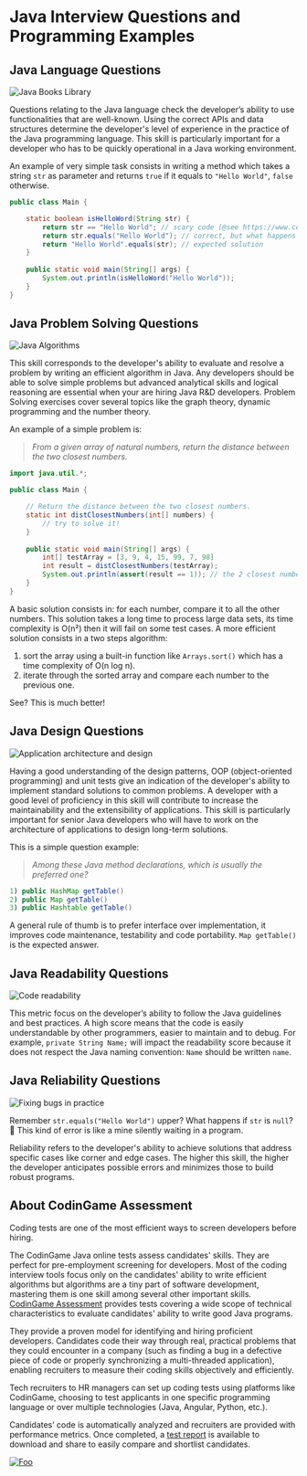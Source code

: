 
# Java Interview Questions and Programming Examples

## Java Language Questions

![Java Books Library](https://iili.io/Hpk7I.jpg)

Questions relating to the Java language check the developer’s ability to use functionalities that are well-known. Using the correct APIs and data structures determine the developer's level of experience in the practice of the Java programming language. This skill is particularly important for a developer who has to be quickly operational in a Java working environment.

An example of very simple task consists in writing a method which takes a string `str` as parameter and returns `true` if it equals to `"Hello World"`, `false` otherwise.

```java runnable
public class Main {

    static boolean isHelloWord(String str) { 
        return str == "Hello World"; // scary code (@see https://www.codingame.com/playgrounds/1097/the-most-common-java-pitfalls)
        return str.equals("Hello World"); // correct, but what happens if str is null?
        return "Hello World".equals(str); // expected solution
    }
    
    public static void main(String[] args) {
        System.out.println(isHelloWord("Hello World"));
    }
}
```

## Java Problem Solving Questions

![Java Algorithms](https://www.geeksforgeeks.org/wp-content/uploads/Competitive-Programming-1.jpg)

This skill corresponds to the developer's ability to evaluate and resolve a problem by writing an efficient algorithm in Java. Any developers should be able to solve simple problems but advanced analytical skills and logical reasoning are essential when your are hiring Java R&D developers. Problem Solving exercises cover several topics like the graph theory, dynamic programming and the number theory.

An example of a simple problem is: 
> *From a given array of natural numbers, return the distance between the two closest numbers.*

```java runnable
import java.util.*;

public class Main {

    // Return the distance between the two closest numbers.
    static int distClosestNumbers(int[] numbers) { 
        // try to solve it!
    }
    
    public static void main(String[] args) {
        int[] testArray = [3, 9, 4, 15, 99, 7, 98]
        int result = distClosestNumbers(testArray);
        System.out.println(assert(result == 1)); // the 2 closest numbers are 98 and 99
    }
}
```

A basic solution consists in: for each number, compare it to all the other numbers. This solution takes a long time to process large data sets, its time complexity is O(n²) then it will fail on some test cases. A more efficient solution consists in a two steps algorithm: 

 1. sort the array using a built-in function like `Arrays.sort()` which has a time complexity of O(n log n).
 2. iterate through the sorted array and compare each number to the previous one.

See? This is much better!

## Java Design Questions

![Application architecture and design](https://www.timeshighereducation.com/sites/default/files/styles/the_breaking_news_image_style/public/why-study-architecture_0.jpg)

Having a good understanding of the design patterns, OOP (object-oriented programming) and unit tests give an indication of the developer's ability to implement standard solutions to common problems. A developer with a good level of proficiency in this skill will contribute to increase the maintainability and the extensibility of applications. This skill is particularly important for senior Java developers who will have to work on the architecture of applications to design long-term solutions.

This is a simple question example:
> *Among these Java method declarations, which is usually the preferred one?*
```java
1) public HashMap getTable()
2) public Map getTable()
3) public Hashtable getTable()
```
A general rule of thumb is to prefer interface over implementation, it improves code maintenance, testability and code portability. `Map getTable()` is the expected answer.

## Java Readability Questions

![Code readability](https://cdn.tutsplus.com/net/uploads/legacy/516_code/preview.jpg)

This metric focus on the developer’s ability to follow the Java guidelines and best practices. A high score means that the code is easily understandable by other programmers, easier to maintain and to debug. For example, `private String Name;` will impact the readability score because it does not respect the Java naming convention: `Name` should be written `name`.

## Java Reliability Questions

![Fixing bugs in practice](https://i.imgur.com/HTisMpC.jpg)

Remember `str.equals("Hello World")` upper? What happens if `str` is `null`? 🧐 This kind of error is like a mine silently waiting in a program.

Reliability refers to the developer's ability to achieve solutions that address specific cases like corner and edge cases. The higher this skill, the higher the developer anticipates possible errors and minimizes those to build robust programs.

## About CodinGame Assessment

Coding tests are one of the most efficient ways to screen developers before hiring.

The CodinGame Java online tests assess candidates' skills. They are perfect for pre-employment screening for developers. Most of the coding interview tools focus only on the candidates' ability to write efficient algorithms but algorithms are a tiny part of software development, mastering them is one skill among several other important skills. [CodinGame Assessment](https://www.codingame.com/work/solutions/coding-skill-assessment/) provides tests covering a wide scope of technical characteristics to evaluate candidates' ability to write good Java programs.

They provide a proven model for identifying and hiring proficient developers. Candidates code their way through real, practical problems that they could encounter in a company (such as finding a bug in a defective piece of code or properly synchronizing a multi-threaded application), enabling recruiters to measure their coding skills objectively and efficiently.

Tech recruiters to HR managers can set up coding tests using platforms like CodinGame, choosing to test applicants in one specific programming language or over multiple technologies (Java, Angular, Python, etc.).

Candidates’ code is automatically analyzed and recruiters are provided with performance metrics. Once completed, a [test report](https://www.codingame.com/work/candidates-demo/74) is available to download and share to easily compare and shortlist candidates.

[![Foo](https://iili.io/HT9Wv.png)](https://www.codingame.com/work/solutions/coding-skill-assessment/)
